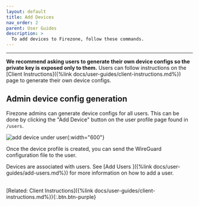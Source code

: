```yaml
---
layout: default
title: Add Devices
nav_order: 2
parent: User Guides
description: >
  To add devices to Firezone, follow these commands.
---
```

---

**We recommend asking users to generate their own device configs so the private
key is exposed only to them.** Users can follow instructions on the
[Client Instructions]({%link docs/user-guides/client-instructions.md%})
page to generate their own device configs.

## Admin device config generation

Firezone admins can generate device configs for all users. This can be done by
clicking the "Add Device" button on the user profile page found in `/users`.

![add device under user](https://user-images.githubusercontent.com/52545545/153467794-a9912bf0-2a13-4d05-9df9-2bd6e32b594c.png){:width="600"}

Once the device profile is created, you can send the WireGuard configuration
file to the user.

Devices are associated with users. See [Add Users
]({%link docs/user-guides/add-users.md%}) for more information on how to add
a user.

\
[Related: Client Instructions]({%link docs/user-guides/client-instructions.md%}){:.btn.btn-purple}
